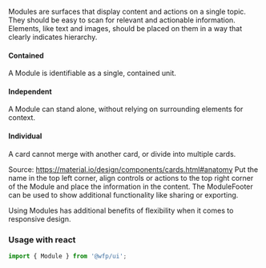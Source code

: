 Modules are surfaces that display content and actions on a single topic. They should be easy to scan for relevant and actionable information. Elements, like text and images, should be placed on them in a way that clearly indicates hierarchy.

#### Contained

A Module is identifiable as a single, contained unit.

#### Independent

A Module can stand alone, without relying on surrounding elements for context.

#### Individual

A card cannot merge with another card, or divide into multiple cards.

Source: https://material.io/design/components/cards.html#anatomy
Put the name in the top left corner, align controls or actions to the top right corner of the Module and place the information in the content. The ModuleFooter can be used to show additional functionality like sharing or exporting.

Using Modules has additional benefits of flexibility when it comes to responsive design.

### Usage with react
```js
import { Module } from '@wfp/ui';
```